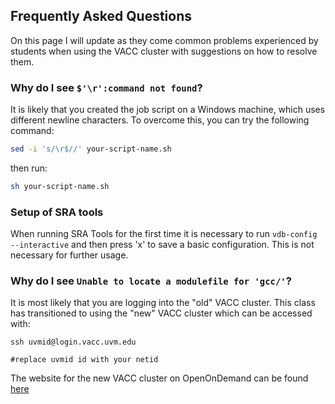 ## Frequently Asked Questions

On this page I will update as they come common problems experienced by students when using the VACC cluster with suggestions on how to resolve them. 

### Why do I see `$'\r':command not found`? 

It is likely that you created the job script on a Windows machine, which uses different newline characters. To overcome this, you can try the following command: 

```bash
sed -i 's/\r$//' your-script-name.sh
```

then run: 

```bash
sh your-script-name.sh
```

### Setup of SRA tools 

When running SRA Tools for the first time it is necessary to run `vdb-config --interactive` and then press 'x' to save a basic configuration. This is not necessary for further usage. 

### Why do I see `Unable to locate a modulefile for 'gcc/'`? 

It is most likely that you are logging into the "old" VACC cluster. This class has transitioned to using the "new" VACC cluster which can be accessed with: 

```
ssh uvmid@login.vacc.uvm.edu

#replace uvmid id with your netid
```

The website for the new VACC cluster on OpenOnDemand can be found [here](https://ondemand.vacc.uvm.edu/pun/sys/dashboard)



